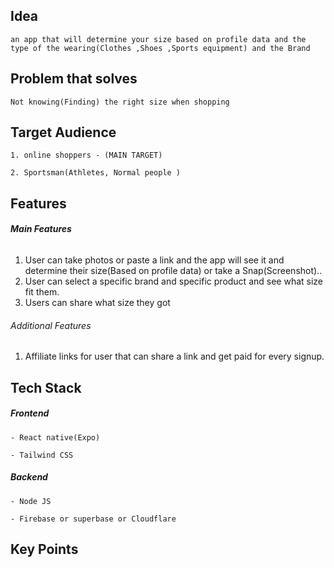 
## Idea

	an app that will determine your size based on profile data and the type of the wearing(Clothes ,Shoes ,Sports equipment) and the Brand

## Problem that solves

	Not knowing(Finding) the right size when shopping

## Target Audience

	1. online shoppers - (MAIN TARGET)

	2. Sportsman(Athletes, Normal people )


## Features

###### **Main Features**

1. User can take photos or paste a link and the app will see it and determine their size(Based on profile data) or take a Snap(Screenshot)..
2. User can select a specific brand and specific product and see what size fit them.
3. Users can share what size they got


###### Additional Features

1.  Affiliate links for user that can share a link and get paid for every signup.


## Tech Stack

##### Frontend

	- React native(Expo)
	
	- Tailwind CSS

##### Backend
	- Node JS
	
	- Firebase or superbase or Cloudflare

## Key Points



